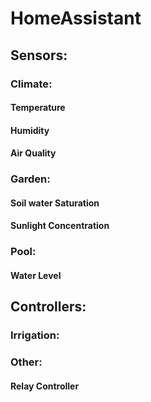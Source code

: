 # HomeAssistant

## Sensors:
### Climate:
#### Temperature
#### Humidity
#### Air Quality


### Garden:
#### Soil water Saturation
#### Sunlight Concentration

### Pool:
#### Water Level


## Controllers:
### Irrigation:

### Other:
#### Relay Controller